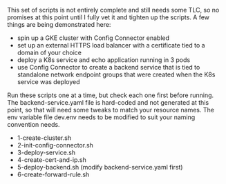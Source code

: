This set of scripts is not entirely complete and still needs some TLC, so no promises at this point until I fully vet it
and tighten up the scripts.  A few things are being demonstrated here:
- spin up a GKE cluster with Config Connector enabled
- set up an external HTTPS load balancer with a certificate tied to a domain of your choice
- deploy a K8s service and echo application running in 3 pods
- use Config Connector to create a backend service that is tied to standalone network endpoint groups that were created when the K8s service was deployed

Run these scripts one at a time, but check each one first before running.  The backend-service.yaml file is hard-coded
and not generated at this point, so that will need some tweaks to match your resource names.  The env variable
file dev.env needs to be modified to suit your naming convention needs.

- 1-create-cluster.sh
- 2-init-config-connector.sh
- 3-deploy-service.sh
- 4-create-cert-and-ip.sh
- 5-deploy-backend.sh (modify backend-service.yaml first)
- 6-create-forward-rule.sh
